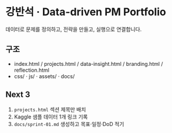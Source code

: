 # 강반석 · Data-driven PM Portfolio

데이터로 문제를 정의하고, 전략을 만들고, 실행으로 연결합니다.

## 구조
- index.html / projects.html / data-insight.html / branding.html / reflection.html
- css/ · js/ · assets/ · docs/


## Next 3
1) `projects.html` 섹션 제목만 배치
2) Kaggle 샘플 데이터 1개 링크 기록
3) `docs/sprint-01.md` 생성하고 목표·일정·DoD 적기
